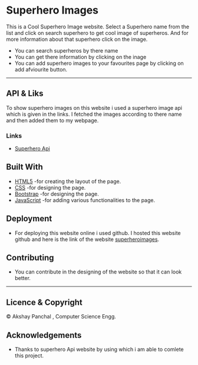 # Superhero Images
This is a Cool Superhero Image website. Select a Superhero name from the list and click on search superhero to get cool image of superheros.
And for more information about that superhero click on the image.

- You can search superheros by there name
- You can get there information by clicking on the inage
- You can add superhero images to your favourites page by clicking on add afviourite button.

---
## API & Liks
  To show superhero images on this website i used a superhero image api which is given in the links. I fetched the images according to there name and then added them to my webpage.
  ### Links
  - [Superhero Api]( https://superheroapi.com/?ref=apilist.fun)
  
  ## Built With
  
  - [HTML5]( https://www.w3schools.com/html/) -for creating the layout of the page.
  - [CSS]( https://www.w3schools.com/css/) -for designing the page.
  - [Bootstrap]( https://getbootstrap.com/) -for designing the page.
  - [JavaScript]( https://www.javascript.com/) -for adding various functionalities to the page.
  
  ## Deployment
   - For deploying this website online i used github. I hosted this website github and here is the link of the website  [superheroimages](https://akshay201318.github.io/Test3/).
  
  
  ## Contributing
  - You can contribute in the designing of the website so that it can look better.
---
## Licence & Copyright
&copy; Akshay Panchal , Computer Science Engg.

## Acknowledgements
 - Thanks to superhero Api website by using which i am able to comlete this project.
